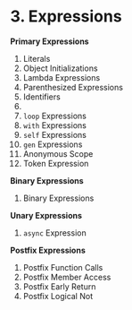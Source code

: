 # 3. Expressions

<primary-label ref="header-label"/>

<secondary-label ref="doc-wip"/>

**Primary Expressions**

1. Literals
2. Object Initializations
3. Lambda Expressions
4. Parenthesized Expressions
5. Identifiers
6. [](3-6-Case-Expressions.md)
7. `loop` Expressions
8. `with` Expressions
9. `self` Expressions
10. `gen` Expressions
11. Anonymous Scope
12. Token Expression

**Binary Expressions**

1. Binary Expressions

**Unary Expressions**

1. `async` Expression

**Postfix Expressions**

1. Postfix Function Calls
2. Postfix Member Access
3. Postfix Early Return
4. Postfix Logical Not